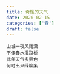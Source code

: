 ```yaml
---
title: 奇怪的天气
date: 2020-02-15
categories: ['春']
draft: false
---
```


```
山城一夜风雨潇
不像春水湿路桥
此年天气多异色
何时出来绿柳条
```
